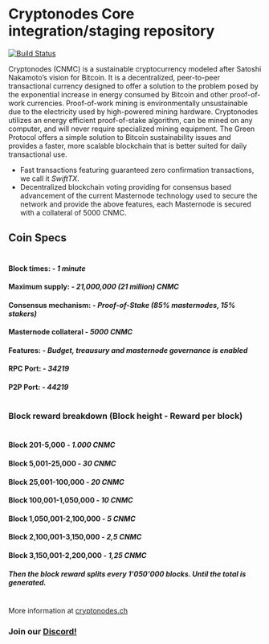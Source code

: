 Cryptonodes Core integration/staging repository
=================================================
[![Build Status](https://travis-ci.com/cryptonodes-core/cryptonodes-core.svg?branch=master)](https://travis-ci.com/cryptonodes-core/cryptonodes-core)

Cryptonodes (CNMC) is a sustainable cryptocurrency modeled after Satoshi Nakamoto’s vision for Bitcoin. It is a decentralized, peer-to-peer transactional currency designed to offer a solution to the problem posed by the exponential increase in energy consumed by Bitcoin and other proof-of-work currencies. Proof-of-work mining is environmentally unsustainable due to the electricity used by high-powered mining hardware. Cryptonodes utilizes an energy efficient proof-of-stake algorithm, can be mined on any computer, and will never require specialized mining equipment. The Green Protocol offers a simple solution to Bitcoin sustainability issues and provides a faster, more scalable blockchain that is better suited for daily transactional use.

- Fast transactions featuring guaranteed zero confirmation transactions, we call it _SwiftTX_.
- Decentralized blockchain voting providing for consensus based advancement of the current Masternode
  technology used to secure the network and provide the above features, each Masternode is secured
  with a collateral of 5000 CNMC.

## Coin Specs

#

#### Block times: - *1 minute* 
#### Maximum supply: - *21,000,000 (21 million) CNMC*
#### Consensus mechanism: - *Proof-of-Stake (85% masternodes, 15% stakers)*
#### Masternode collateral - *5000 CNMC*  
#### Features: - *Budget, treausury and masternode governance is enabled* 
#### RPC Port: - *34219* 
#### P2P Port: - *44219* 

#

### Block reward breakdown (Block height - Reward per block)
#
#### Block 201-5,000	  -   *1.000 CNMC*
#### Block 5,001-25,000   -   *30 CNMC*
#### Block 25,001-100,000  -   *20 CNMC*
#### Block 100,001-1,050,000  -   *10 CNMC*
#### Block 1,050,001-2,100,000  -  *5 CNMC*
#### Block 2,100,001-3,150,000   -   *2,5 CNMC*
#### Block 3,150,001-2,200,000   -   *1,25 CNMC*

#### *Then the block reward splits every 1'050'000 blocks. Until the total is generated.*

#

More information at [cryptonodes.ch](http://www.cryptonodes.ch)
### Join our [Discord!](https://discord.gg/Bz8ejJP)
